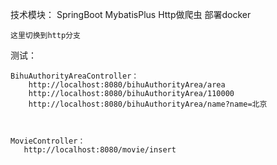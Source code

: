 技术模块：
    SpringBoot
    MybatisPlus
    Http做爬虫
    部署docker
    
    这里切换到http分支

测试：
    
    BihuAuthorityAreaController：
        http://localhost:8080/bihuAuthorityArea/area
        http://localhost:8080/bihuAuthorityArea/110000
        http://localhost:8080/bihuAuthorityArea/name?name=北京
    
    
    
    MovieController：
       http://localhost:8080/movie/insert